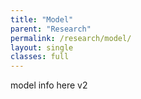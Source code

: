 ```yaml
---
title: "Model"
parent: "Research"
permalink: /research/model/
layout: single
classes: full
---
```



model info here v2
